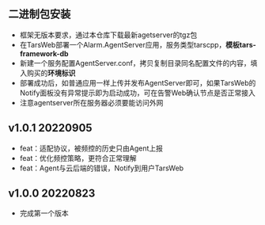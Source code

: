 ## 二进制包安装
- 框架无版本要求，通过本仓库下载最新agetserver的tgz包
- 在TarsWeb部署一个Alarm.AgentServer应用，服务类型tarscpp，**模板tars-framework-db**
- 新建一个服务配置AgentServer.conf，拷贝复制目录同名配置文件的内容，填入购买的**环境标识**
- 部署成功后，如普通应用一样上传并发布AgentServer即可，如果TarsWeb的Notify面板没有异常提示即为启动成功，可在告警Web确认节点是否正常接入
- 注意agentserver所在服务器必须要能访问外网

## v1.0.1 20220905
- feat：适配协议，被频控的历史只由Agent上报
- feat：优化频控策略，更符合正常理解
- feat：Agent与云后端的错误，Notify到用户TarsWeb

## v1.0.0 20220823
- 完成第一个版本
 


